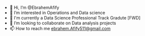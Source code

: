 - 👋 Hi, I’m @EbrahemAfify
- 👀 I’m interested in Operations and Data science
- 🌱 I'm currently a Data Science Professional Track Gradute [FWD]
- 💞️ I’m looking to collaborate on Data analysis projects
- 📫 How to reach me ebrahem.Afify511@gmail.com

<!---
EbrahemAfify/EbrahemAfify is a ✨ special ✨ repository because its `README.md` (this file) appears on your GitHub profile.
You can click the Preview link to take a look at your changes.
--->
